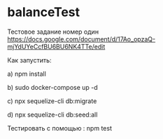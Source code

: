 # balanceTest

Тестовое задание номер один https://docs.google.com/document/d/17Ao_opzaQ-mjYdUYeCcfBU6BU6NK4TTe/edit

Как запустить:

  a) npm install
  
  b) sudo docker-compose up -d
  
  c) npx sequelize-cli db:migrate
  
  d) npx sequelize-cli db:seed:all
  
Тестировать с помощью : npm test
